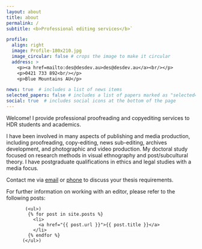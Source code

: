 ```yaml
---
layout: about
title: about
permalink: /
subtitle: <b>Professional editing services</b>`

profile:
  align: right
  image: Profile-180x210.jpg
  image_circular: false # crops the image to make it circular
  address: >
    <p><a href=mailto:des@desdev.au>des@desdev.au</a><br/></p>
    <p>0421 733 892<br/></p>
    <p>Blue Mountains AU</p>

news: true  # includes a list of news items
selected_papers: false # includes a list of papers marked as "selected={true}"
social: true  # includes social icons at the bottom of the page
---
```


Welcome! I provide professional proofreading and copyediting services to HDR students and academics.

I have been involved in many aspects of publishing and media production, including proofreading, copy-editing, news sub-editing, archives development, and photographic and video production. My doctoral study focused on research methods in visual ethnography and post/subcultural theory. I have postgraduate qualifications in ethics and legal studies with a media focus.

Contact me via [email](mailto:des@desdev.au) or [phone](tel:+:0421733892) to discuss your thesis requirements. 

For further information on working with an editor, please refer to the following posts:

           (<ul>)
            {% for post in site.posts %}
              <li>
                <a href="{{ post.url }}">{{ post.title }}</a>
              </li>
            {% endfor %}
          (</ul>)